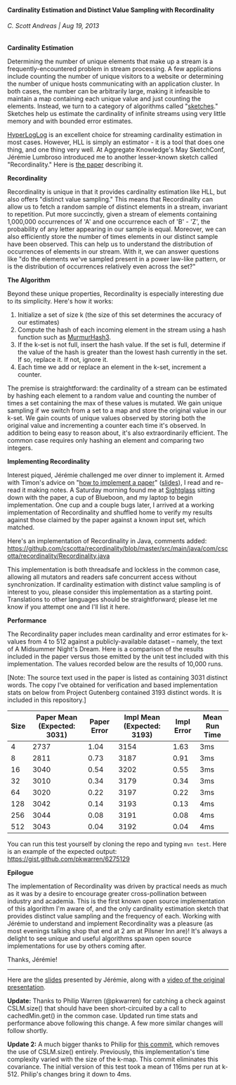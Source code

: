 #### Cardinality Estimation and Distinct Value Sampling with Recordinality
###### C. Scott Andreas | Aug 19, 2013

**Cardinality Estimation**

Determining the number of unique elements that make up a stream is a frequently-encountered problem in stream processing. A few applications include counting the number of unique visitors to a website or determining the number of unique hosts communicating with an application cluster. In both cases, the number can be arbitrarily large, making it infeasible to maintain a map containing each unique value and just counting the elements. Instead, we turn to a category of algorithms called "[sketches](http://blog.aggregateknowledge.com/2011/09/13/streaming-algorithms-and-sketches/)." Sketches help us estimate the cardinality of infinite streams using very little memory and with bounded error estimates.

[HyperLogLog](http://blog.aggregateknowledge.com/2012/10/25/sketch-of-the-day-hyperloglog-cornerstone-of-a-big-data-infrastructure/) is an excellent choice for streaming cardinality estimation in most cases. However, HLL is simply an estimator - it is a tool that does one thing, and one thing very well. At Aggregate Knowledge's May SketchConf, Jérémie Lumbroso introduced me to another lesser-known sketch called "Recordinality." Here is [the paper](http://www-apr.lip6.fr/~lumbroso/Publications/HeLuMaVi12.pdf) describing it.

**Recordinality**

Recordinality is unique in that it provides cardinality estimation like HLL, but also offers "distinct value sampling." This means that Recordinality can allow us to fetch a random sample of distinct elements in a stream, invariant to repetition. Put more succinctly, given a stream of elements containing 1,000,000 occurrences of 'A' and one occurrence each of 'B' - 'Z', the probability of any letter appearing in our sample is equal. Moreover, we can also efficiently store the number of times elements in our distinct sample have been observed. This can help us to understand the distribution of occurrences of elements in our stream. With it, we can answer questions like "do the elements we've sampled present in a power law-like pattern, or is the distribution of occurrences relatively even across the set?"

**The Algorithm**

Beyond these unique properties, Recordinality is especially interesting due to its simplicity. Here's how it works:

  1. Initialize a set of size k (the size of this set determines the accuracy of our estimates)
  2. Compute the hash of each incoming element in the stream using a hash function such as [MurmurHash3](https://sites.google.com/site/murmurhash/).
  3. If the k-set is not full, insert the hash value. If the set is full, determine if the value of the hash is greater than the lowest hash currently in the set. If so, replace it. If not, ignore it.
  4. Each time we add or replace an element in the k-set, increment a counter.

The premise is straightforward: the cardinality of a stream can be estimated by hashing each element to a random value and counting the number of times a set containing the max of these values is mutated. We gain unique sampling if we switch from a set to a map and store the original value in our k-set. We gain counts of unique values observed by storing both the original value and incrementing a counter each time it's observed. In addition to being easy to reason about, it's also extraordinarily efficient. The common case requires only hashing an element and comparing two integers.

**Implementing Recordinality**

Interest piqued, Jérémie challenged me over dinner to implement it. Armed with Timon's advice on "[how to implement a paper](http://taco.cat/files/Screen%20Shot%202013-08-19%20at%202.58.36%20PM-N2VAMCNBev.png)" ([slides](https://docs.google.com/presentation/d/12mMdn5cjA-MhrbJSP6ThjIAs-YACWJ1p6BeSTXW0P4Q/edit?usp=sharing)), I read and re-read it making notes. A Saturday morning found me at [Sightglass](https://sightglasscoffee.com/) sitting down with the paper, a cup of Blueboon, and my laptop to begin implementation. One cup and a couple bugs later, I arrived at a working implementation of Recordinality and shuffled home to verify my results against those claimed by the paper against a known input set, which matched.

Here's an implementation of Recordinality in Java, comments added:
https://github.com/cscotta/recordinality/blob/master/src/main/java/com/cscotta/recordinality/Recordinality.java

This implementation is both threadsafe and lockless in the common case, allowing all mutators and readers safe concurrent access without synchronization. If cardinality estimation with distinct value sampling is of interest to you, please consider this implementation as a starting point. Translations to other languages should be straightforward; please let me know if you attempt one and I'll list it here.


**Performance**

The Recordinality paper includes mean cardinality and error estimates for k-values from 4 to 512 against a publicly-available dataset – namely, the text of A Midsummer Night's Dream. Here is a comparison of the results included in the paper versus those emitted by the unit test included with this implementation. The values recorded below are the results of 10,000 runs.

[Note: The source text used in the paper is listed as containing 3031 distinct words. The copy I've obtained for verification and based implementation stats on below from Project Gutenberg contained 3193 distinct words. It is included in this repository.]

| Size | Paper Mean (Expected: 3031) | Paper Error | Impl Mean (Expected: 3193) | Impl Error | Mean Run Time |
|--------|---------------------------|-------------|----------------------------|------------|---------------|
| 4      | 2737 | 1.04 | 3154 | 1.63 | 3ms   |
| 8      | 2811 | 0.73 | 3187 | 0.91 | 3ms   |
| 16     | 3040 | 0.54 | 3202 | 0.55 | 3ms   |
| 32     | 3010 | 0.34 | 3179 | 0.34 | 3ms   |
| 64     | 3020 | 0.22 | 3197 | 0.22 | 3ms   |
| 128    | 3042 | 0.14 | 3193 | 0.13 | 4ms   |
| 256    | 3044 | 0.08 | 3191 | 0.08 | 4ms   |
| 512    | 3043 | 0.04 | 3192 | 0.04 | 4ms  |

You can run this test yourself by cloning the repo and typing `mvn test`. Here is an example of the expected output: https://gist.github.com/pkwarren/6275129

**Epilogue**

The implementation of Recordinality was driven by practical needs as much as it was by a desire to encourage greater cross-pollination between industry and academia. This is the first known open source implementation of this algorithm I'm aware of, and the only cardinality estimation sketch that provides distinct value sampling and the frequency of each. Working with Jérémie to understand and implement Recordinality was a pleasure (as most evenings talking shop that end at 2 am at Pilsner Inn are)! It's always a delight to see unique and useful algorithms spawn open source implementations for use by others coming after.

Thanks, Jérémie!

---

Here are the [slides](https://speakerdeck.com/timonk/philippe-flajolets-contribution-to-streaming-algorithms) presented by Jérémie, along with a [video of the original presentation](http://www.youtube.com/watch?v=Xigaf8npHoI).

**Update:** Thanks to Philip Warren (@pkwarren) for catching a check against CSLM.size() that should have been short-circuited by a call to cachedMin.get() in the common case. Updated run time stats and performance above following this change. A few more similar changes will follow shortly.

**Update 2:** A much bigger thanks to Philip for [this commit](https://github.com/cscotta/recordinality/commit/a5579fa6909ee0746d4da9da0efcd6b924a260cc), which removes the use of CSLM.size() entirely. Previously, this implementation's time complexity varied with the size of the k-map. This commit eliminates this covariance. The initial version of this test took a mean of 116ms per run at k-512. Philip's changes bring it down to 4ms.
